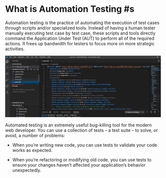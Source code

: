 # What is Automation Testing #s

Automation testing is the practice of automating the execution of test cases through scripts
and/or specialized tools. Instead of having a human tester manually executing test case by
test case, these scripts and tools directly command the Application Under Test (AUT) to perform
all of the required actions. It frees up bandwidth for testers to focus more on more strategic
activities.

![alt text](image.png)


Automated testing is an extremely useful bug-killing tool for the modern web developer. You can
use a collection of tests – a test suite – to solve, or avoid, a number of problems:

 - When you’re writing new code, you can use tests to validate your code works as expected.

 - When you’re refactoring or modifying old code, you can use tests to ensure your changes
   haven’t affected your application’s behavior unexpectedly.

